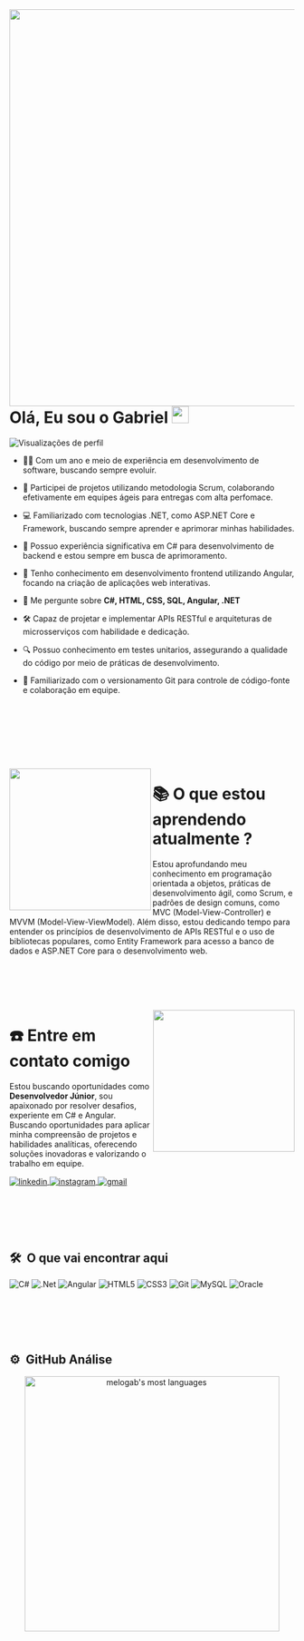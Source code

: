 <img align="right" height="700em" src="https://raw.githubusercontent.com/gist/MeloGab/a2fba448cacf12213cd0e8c7a4ece218/raw/798f45cba40641c4a4b2f2f09479d031e5a318fa/githubcard.svg"/>

<h1 align="left">Olá, Eu sou o Gabriel <img src="https://raw.githubusercontent.com/kaueMarques/kaueMarques/master/hi.gif" height="30px"></h1>

<p align="left"> <img src="https://komarev.com/ghpvc/?username=MeloGab&color=blue" alt="Visualizações de perfil" /> </p>

- 👨‍💻 Com um ano e meio de experiência em desenvolvimento de software, buscando sempre evoluir.

- 🔄 Participei de projetos utilizando metodologia Scrum, colaborando efetivamente em equipes ágeis para entregas com alta perfomace.

- 💻 Familiarizado com tecnologias .NET, como ASP.NET Core e Framework, buscando sempre aprender e aprimorar minhas habilidades.

- 🚀 Possuo experiência significativa em C# para desenvolvimento de backend e estou sempre em busca de aprimoramento.

- 🌟 Tenho conhecimento em desenvolvimento frontend utilizando Angular, focando na criação de aplicações web interativas.

- 💬 Me pergunte sobre **C#, HTML, CSS, SQL, Angular, .NET**

- 🛠️ Capaz de projetar e implementar APIs RESTful e arquiteturas de microsserviços com habilidade e dedicação.

- 🔍 Possuo conhecimento em testes unitarios, assegurando a qualidade do código por meio de práticas de desenvolvimento.

- 🔗 Familiarizado com o versionamento Git para controle de código-fonte e colaboração em equipe.



<br><br>
<br><br>
<br><br>


<img align="left" height="250rem" src="https://raw.githubusercontent.com/gist/MeloGab/bdfaa1de5160a9c1200bcc578b949476/raw/e7fc6d99dd199c99fe6ca40d29891d6153efe1a5/learning.svg"/>

<h1> 📚 O que estou aprendendo atualmente ?</h1>
<p>Estou aprofundando meu conhecimento em programação orientada a objetos, práticas de desenvolvimento ágil, como Scrum, e padrões de design comuns, como MVC (Model-View-Controller) e MVVM (Model-View-ViewModel). Além disso, estou dedicando tempo para entender os 
princípios de desenvolvimento de APIs RESTful e o uso de bibliotecas populares, como Entity Framework para acesso a banco de dados e ASP.NET Core para o desenvolvimento web.</p>

<br><br>
<br><br>

<img align="right" height="250rem" src="https://raw.githubusercontent.com/gist/MeloGab/bc13512675fdafb7d49875141e912f12/raw/8a0ea3a7303939fdf13ff40c01d075382f2b36c3/contact.svg"/>
<h1>☎️ Entre em contato comigo</h1>
<p>Estou buscando oportunidades como <strong>Desenvolvedor Júnior</strong>, sou apaixonado por resolver desafios, experiente em C# e Angular. Buscando oportunidades para aplicar minha compreensão de projetos e habilidades analíticas, oferecendo soluções inovadoras e valorizando o trabalho em equipe.<br></p>
<a href="https://linkedin.com/in/gabrielmelosantos" target="_blank">
<img align="center" src="https://img.shields.io/badge/linkedin-%230077B5.svg?style=for-the-badge&logo=linkedin&logoColor=white" alt="linkedin"/>
</a>
<a href="https://instagram.com/_gabrielmeelo" target="_blank">
<img align="center" src="https://img.shields.io/badge/Instagram-%23E4405F.svg?style=for-the-badge&logo=Instagram&logoColor=white" alt="instagram"/>
</a>
<a href="mailto:contato.MeloGab@gmail.com" target="_blank">
<img align="center" src="https://img.shields.io/badge/Gmail-D14836?style=for-the-badge&logo=gmail&logoColor=white" alt="gmail"/>
</a>

<br><br>
<br><br>

## 🛠 &nbsp;O que vai encontrar aqui

![C#](https://img.shields.io/badge/c%23-%23239120.svg?style=for-the-badge&logo=csharp&logoColor=white)
![.Net](https://img.shields.io/badge/.NET-5C2D91?style=for-the-badge&logo=.net&logoColor=white)
![Angular](https://img.shields.io/badge/angular-%23DD0031.svg?style=for-the-badge&logo=angular&logoColor=white)
![HTML5](https://img.shields.io/badge/html5-%23E34F26.svg?style=for-the-badge&logo=html5&logoColor=white)
![CSS3](https://img.shields.io/badge/css3-%231572B6.svg?style=for-the-badge&logo=css3&logoColor=white)
![Git](https://img.shields.io/badge/git-%23F05033.svg?style=for-the-badge&logo=git&logoColor=white)
![MySQL](https://img.shields.io/badge/mysql-4479A1.svg?style=for-the-badge&logo=mysql&logoColor=white)
![Oracle](https://img.shields.io/badge/Oracle-F80000?style=for-the-badge&logo=oracle&logoColor=white)


<br><br>
<br><br>

## ⚙️ &nbsp;GitHub Análise

<p align="center">
<img width="450em" src="https://github-readme-stats.vercel.app/api/top-langs/?username=melogab&layout=compact&theme=vision-friendly-dark" alt="melogab's most languages"/>
</p>
 
 &nbsp;
 &nbsp;


  
  
